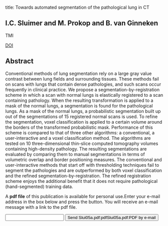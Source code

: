 title: Towards automated segmentation of the pathological lung in CT

## I.C. Sluimer and M. Prokop and B. van Ginneken
TMI

<a href="https://doi.org/10.1109/TMI.2005.851757">DOI</a>

## Abstract
Conventional methods of lung segmentation rely on a large gray value contrast between lung fields and surrounding tissues. These methods fail on scans with lungs that contain dense pathologies, and such scans occur frequently in clinical practice. We propose a segmentation-by-registration scheme in which a scan with normal lungs is elastically registered to a scan containing pathology. When the resulting transformation is applied to a mask of the normal lungs, a segmentation is found for the pathological lungs. As a mask of the normal lungs, a probabilistic segmentation built up out of the segmentations of 15 registered normal scans is used. To refine the segmentation, voxel classification is applied to a certain volume around the borders of the transformed probabilistic mask. Performance of this scheme is compared to that of three other algorithms: a conventional, a user-interactive and a voxel classification method. The algorithms are tested on 10 three-dimensional thin-slice computed tomography volumes containing high-density pathology. The resulting segmentations are evaluated by comparing them to manual segmentations in terms of volumetric overlap and border positioning measures. The conventional and user-interactive methods that start off with thresholding techniques fail to segment the pathologies and are outperformed by both voxel classification and the refined segmentation-by-registration. The refined registration scheme enjoys the additional benefit that it does not require pathological (hand-segmented) training data.

A <b>pdf file</b> of this publication is available for personal use.Enter your e-mail address in the box below and press the button. You will receive an e-mail message with a link to the pdf file.
<form action="sender.php">  <input type="text" name="email">  <input type="submit" value="Send Slui05a.pdf:pdfSlui05a.pdf:PDF by e-mail"></form>